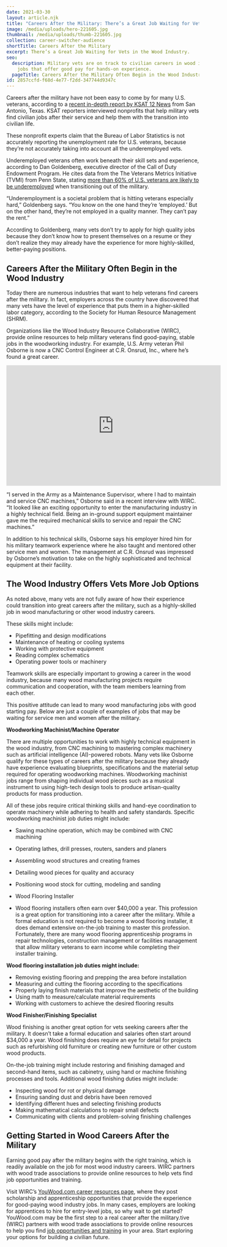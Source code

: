 ```yaml
---
date: 2021-03-30
layout: article.njk
title: "Careers After the Military: There’s a Great Job Waiting for Vets in the Wood Industry"
image: /media/uploads/hero-221605.jpg
thumbnail: /media/uploads/thumb-221605.jpg
collection: career-switcher-audience
shortTitle: Careers After the Military
excerpt: There’s a Great Job Waiting for Vets in the Wood Industry.
seo:
  description: Military vets are on track to civilian careers in wood industry
    jobs that offer good pay for hands-on experience.
  pageTitle: Careers After the Military Often Begin in the Wood Industry
id: 2857ccfd-f68d-4e77-f2dd-347744d9347c
---
```


Careers after the military have not been easy to come by for many U.S. veterans, according to a [recent in-depth report by KSAT 12 News](https://www.ksat.com/news/local/2022/07/28/underemployment-is-growing-trend-among-veterans-labor-experts-say/) from San Antonio, Texas. KSAT reporters interviewed nonprofits that help military vets find civilian jobs after their service and help them with the transition into civilian life.

These nonprofit experts claim that the Bureau of Labor Statistics is not accurately reporting the unemployment rate for U.S. veterans, because they’re not accurately taking into account all the underemployed vets.

Underemployed veterans often work beneath their skill sets and experience, according to Dan Goldenberg, executive director of the Call of Duty Endowment Program. He cites data from the The Veterans Metrics Initiative (TVMI) from Penn State, 
stating [more than 60% of U.S. veterans are likely to be underemployed](https://veteranetwork.psu.edu/wp-content/uploads/2021/02/tvmi-study-final-report-20201104.pdf) when transitioning out of the military.

“Underemployment is a societal problem that is hitting veterans especially hard,” Goldenberg says. “You know on the one hand they’re ‘employed.’ But on the other hand, they’re not employed in a quality manner. They can’t pay the rent.”

According to Goldenberg, many vets don’t try to apply for high quality jobs because they don’t know how to present themselves on a resume or they don’t realize they may already have the experience for more highly-skilled, better-paying positions.

## Careers After the Military Often Begin in the Wood Industry

Today there are numerous industries that want to help veterans find careers after the military. In fact, employers across the country have discovered that many vets have the level of experience that puts them in a higher-skilled labor category, according to the Society for Human Resource Management (SHRM).

Organizations like the Wood Industry Resource Collaborative (WIRC), provide online resources to help military veterans find good-paying, stable jobs in the woodworking industry. For example, U.S. Army veteran Phil Osborne is now a CNC Control Engineer at C.R. Onsrud, Inc., where he’s found a great career.


<iframe width="560" height="315" src="https://www.youtube.com/embed/eIsG1lbFRzM?enablejsapi=1" title="YouTube video player" frameborder="0" allow="accelerometer; autoplay; clipboard-write; encrypted-media; gyroscope; picture-in-picture" allowfullscreen></iframe>

“I served in the Army as a Maintenance Supervisor, where I had to maintain and service CNC machines,” Osborne said in a recent interview with WIRC. “It looked like an exciting opportunity to enter the manufacturing industry in a highly technical field. Being an in-ground support equipment maintainer gave me the required mechanical skills to service and repair the CNC machines.”

In addition to his technical skills, Osborne says his employer hired him for his military teamwork experience where he also taught and mentored other service men and women. The management at C.R. Onsrud was impressed by Osborne’s motivation to take on the highly sophisticated and technical equipment at their facility.

## The Wood Industry Offers Vets More Job Options

As noted above, many vets are not fully aware of how their experience could transition into great careers after the military, such as a highly-skilled job in wood manufacturing or other wood industry careers.

These skills might include:
- Pipefitting and design modifications
- Maintenance of heating or cooling systems
- Working with protective equipment
- Reading complex schematics
- Operating power tools or machinery

Teamwork skills are especially important to growing a career in the wood industry, because many wood manufacturing projects require communication and cooperation, with the team members learning from each other.

This positive attitude can lead to many wood manufacturing jobs with good starting pay. Below are just a couple of examples of jobs that may be waiting for service men and women after the military.

**Woodworking Machinist/Machine Operator**

There are multiple opportunities to work with highly technical equipment in the wood industry, from CNC machining to mastering complex machinery such as artificial intelligence (AI)-powered robots. Many vets like Osborne qualify for these types of careers after the military because they already have experience evaluating blueprints, specifications and the material setup required for operating woodworking machines. Woodworking machinist jobs range from shaping individual wood pieces such as a musical instrument to using high-tech design tools to produce artisan-quality products for mass production.

All of these jobs require critical thinking skills and hand-eye coordination to operate machinery while adhering to health and safety standards. Specific woodworking machinist job duties might include:
- Sawing machine operation, which may be combined with CNC machining
- Operating lathes, drill presses, routers, sanders and planers
- Assembling wood structures and creating frames
- Detailing wood pieces for quality and accuracy
- Positioning wood stock for cutting, modeling and sanding
- Wood Flooring Installer

- Wood flooring installers often earn over $40,000 a year. This profession is a great option for transitioning into a career after the military. While a formal education is not required to become a wood flooring installer, it does demand extensive on-the-job training to master this profession. Fortunately, there are many wood flooring apprenticeship programs in repair technologies, construction management or facilities management that allow military veterans to earn income while completing their installer training.

**Wood flooring installation job duties might include:**

- Removing existing flooring and prepping the area before installation
- Measuring and cutting the flooring according to the specifications
- Properly laying finish materials that improve the aesthetic of the building
- Using math to measure/calculate material requirements
- Working with customers to achieve the desired flooring results

**Wood Finisher/Finishing Specialist**

Wood finishing is another great option for vets seeking careers after the military. It doesn’t take a formal education and salaries often start around $34,000 a year. Wood finishing does require an eye for detail for projects such as refurbishing old furniture or creating new furniture or other custom wood products.

On-the-job training might include restoring and finishing damaged and second-hand items, such as cabinetry, using hand or machine ﬁnishing processes and tools. Additional wood finishing duties might include:
- Inspecting wood for rot or physical damage
- Ensuring sanding dust and debris have been removed
- Identifying different hues and selecting finishing products
- Making mathematical calculations to repair small defects
- Communicating with clients and problem-solving finishing challenges

## Getting Started in Wood Careers After the Military

Earning good pay after the military begins with the right training, which is readily available on the job for most wood industry careers. WIRC partners with wood trade associations to provide online resources to help vets find job opportunities and training.

Visit WIRC’s [YouWood.com career resources page](/get-started/), where they post scholarship and apprenticeship opportunities that provide the experience for good-paying wood industry jobs. In many cases, employers are looking for apprentices to hire for entry-level jobs, so why wait to get started? YouWood.com may be the first step to a real career after the military.tive (WIRC) partners with wood trade associations to provide online resources to help you find [job opportunities and training](https://youwood.com/get-started/) in your area. Start exploring your options for building a civilian future.
